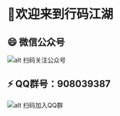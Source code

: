 # 👋欢迎来到行码江湖




## 😄 微信公众号



![alt 扫码关注公众号](http://47.95.206.149/pic/gongzhonghao.jpg)


## ⚡ QQ群号：908039387 


![alt 扫码加入QQ群](http://47.95.206.149/pic/1608042636230.png)

